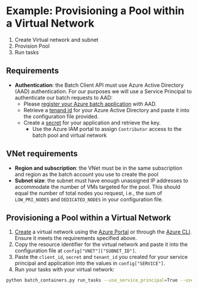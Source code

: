 # Example: Provisioning a Pool within a Virtual Network

1. Create Virtual network and subnet
2. Provision Pool
3. Run tasks

## Requirements

- **Authentication**: the Batch Client API must use Azure Active Directory (AAD) authentication. For our purposes we will use a Service Principal to authenticate our batch requests to AAD:
  - Please [register your Azure batch application](https://docs.microsoft.com/en-us/azure/batch/batch-aad-auth#register-your-application-with-a-tenant) with AAD.
  - Retrieve a [tenand id](https://docs.microsoft.com/en-us/azure/batch/batch-aad-auth#get-the-tenant-id-for-your-active-directory) for your Azure Active Directory and paste it into the configuration file provided.
  - Create a [secret](af1904e2-a0a9-4553-9a74-577567df8762) for your application and retrieve the key.
	- Use the Azure IAM portal to assign `Contributor` access to the batch pool and virtual network

## VNet requirements

- **Region and subscription**: the VNet must be in the same subscription and region as the batch account you use to create the pool
- **Subnet size**: the subnet must have enough unassigned IP addresses to accommodate the number of VMs targeted for the pool. This should equal the number of total nodes you request, i.e., the sum of `LOW_PRI_NODES` and `DEDICATED_NODES` in your configuration file.

## Provisioning a Pool within a Virtual Network

1. [Create](https://docs.microsoft.com/en-us/azure/virtual-network/manage-virtual-network#create-a-virtual-network) a virtual network using the [Azure Portal](https://docs.microsoft.com/en-us/azure/virtual-network/quick-create-portal) or through the [Azure CLI](https://docs.microsoft.com/en-us/cli/azure/network/vnet?view=azure-cli-latest#az-network-vnet-create). Ensure it meets the requirements specified above.
2. Copy the resource identifier for the virtual network and paste it into the configuration file at `config["VNET"]["SUBNET_ID"]`.
3. Paste the `client_id`, `secret` and `tenant_id` you created for your service principal and application into the values in `config["SERVICE"]`.
4. Run your tasks with your virtual network:

```bash
python batch_containers.py run_tasks --use_service_principal=True --use_vnet=True
```